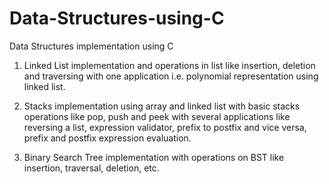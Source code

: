 # Data-Structures-using-C
Data Structures implementation using C

1. Linked List implementation and operations in list like insertion, deletion and traversing with one application i.e. polynomial representation using linked list.

2. Stacks implementation using array and linked list with basic stacks operations like pop, push and peek with several applications like reversing a list, expression validator, prefix to postfix and vice versa, prefix and postfix expression evaluation.

3. Binary Search Tree implementation with operations on BST like insertion, traversal, deletion, etc.
